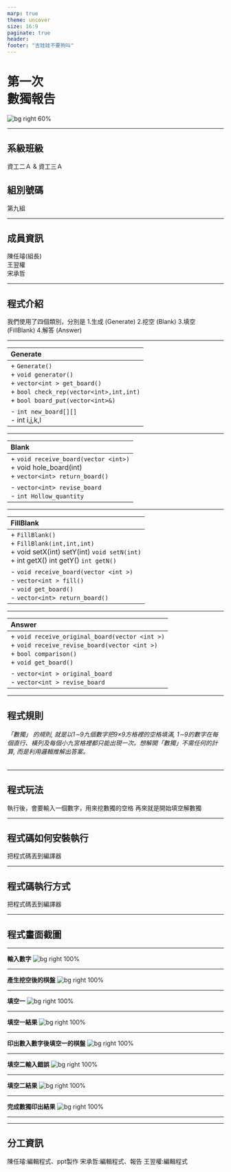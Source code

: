 ```yaml
---
marp: true
theme: uncover
size: 16:9
paginate: true
header:
footer: "吉娃娃不要狗叫"
---
```


<!-- _paginate: false -->
<!--_backgroundColor: lightBlue -->

第一次<br> 數獨報告
=== 

![bg right 60%](圖片/數獨.png)

---

系級班級
---
資工二Ａ & 資工三Ａ

組別號碼
---
第九組

---

成員資訊
---
陳任璿(組長)<br>  王翌權<br>  宋承哲

---

程式介紹
---
我們使用了四個類別，分別是
1.生成 (Generate)
2.挖空 (Blank)
3.填空 (FillBlank)
4.解答 (Answer)

---

| Generate |
| :--- |
| + `Generate()`<br> + `void generator()`<br> + `vector<int > get_board()`<br> + `bool check_rep(vector<int>,int,int)`<br> + `bool board_put(vector<int>&)`|
| - `int new_board[][]`<br> - int i,j,k,l |


---

| Blank |
| :-- |
| + `void receive_board(vector <int>)`<br> + void hole_board(int) <br> + `vector<int> return_board()`|
| - `vector<int> revise_board`<br> - `int Hollow_quantity`|

---

| FillBlank |
| :--|
| + `FillBlank()`<br> + `FillBlank(int,int,int)`<br> + void setX(int) setY(int) `void setN(int)`<br> + int getX() int getY() `int getN()`|
| - `void receive_board(vector <int >)`<br> - `vector<int > fill()`<br> - `void get_board()`<br> - `vector<int> return_board()`|

---

| Answer |
| :--|
| + `void receive_original_board(vector <int >)`<br> + `void receive_revise_board(vector <int >)`<br> + `bool comparison()`<br> + `void get_board()`|
| - `vector<int > original_board`<br> - `vector<int > revise_board`|

---

程式規則
---

###### 「數獨」 的規則, 就是以1∼9九個數字把9×9方格裡的空格填滿, 1∼9的數字在每 個直行、橫列及每個小九宮格裡都只能出現一次。想解開「數獨」不需任何的計算, 而是利用邏輯推解出答案。 

---

程式玩法
---
執行後，會要輸入一個數字，用來挖數獨的空格
再來就是開始填空解數獨

---

程式碼如何安裝執行
---
把程式碼丟到編譯器

---

程式碼執行方式
---
把程式碼丟到編譯器

---

程式畫面截圖
---

---
**輸入數字**
![bg right 100%](圖片/輸入數字.png)

---
**產生挖空後的棋盤**
![bg right 100%](圖片/產生挖空後的棋盤.png)

---
**填空一**
![bg right 100%](圖片/填空一.png)

---
**填空一結果**
![bg right 100%](圖片/填空一結果.png)


---
**印出數入數字後填空一的棋盤**
![bg right 100%](圖片/印出數入數字後填空一的棋盤.png)

---
**填空二輸入錯誤**
![bg right 100%](圖片/填空二輸入錯誤.png)

---
**填空二結果**
![bg right 100%](圖片/填空一結果.png)


---
**完成數獨印出結果**
![bg right 100%](圖片/完成數獨印出結果.png)

---
---

分工資訊
---

陳任璿:編輯程式、ppt製作
宋承哲:編輯程式、報告
王翌權:編輯程式

